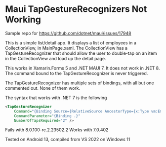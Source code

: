 # Maui TapGestureRecognizers Not Working
Sample repo for https://github.com/dotnet/maui/issues/17948

This is a simple list/detail app.  It displays a list of employees in a CollectionView, in MainPage.xaml. The CollectionView has a TapGestureRecognizer that should allow the user to double-tap on an item in the CollectionView and load up the detail page. 

This works in Xamarin.Forms 5 and .NET MAUI 7. It does not work in .NET 8.  The command bound to the TapGestureRecognizer is never triggered.

The TapGestureRecognizer has multiple sets of bindings, with all but one commented out. None of them work.

The syntax that works with .NET 7 is the following

```XML
<TapGestureRecognizer
    Command="{Binding Source={RelativeSource AncestorType={x:Type vm:EmployeesViewModel}}, Path=EmployeeTapped}"
    CommandParameter="{Binding .}"
    NumberOfTapsRequired="2" />
```

Fails with 8.0.100-rc.2.23502.2
Works with 7.0.402

Tested on Android 13, compiled from VS 2022 on Windows 11
